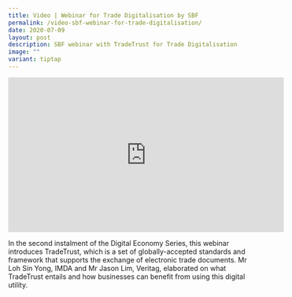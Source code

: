 ```yaml
---
title: Video | Webinar for Trade Digitalisation by SBF
permalink: /video-sbf-webinar-for-trade-digitalisation/
date: 2020-07-09
layout: post
description: SBF webinar with TradeTrust for Trade Digitalisation
image: ""
variant: tiptap
---
```

<div class="iframe-wrapper">
<iframe height="315" width="560" allowfullscreen="true" frameborder="0" src="https://www.youtube.com/embed/NUTLtLso3-Y?si=cRRDVcvlfHJGLzvW"></iframe>
</div>
<p>In the second instalment of the Digital Economy Series, this webinar introduces
TradeTrust, which is a set of globally-accepted standards and framework
that supports the exchange of electronic trade documents. Mr Loh Sin Yong,
IMDA and Mr Jason Lim, Veritag, elaborated on what TradeTrust entails and
how businesses can benefit from using this digital utility.</p>